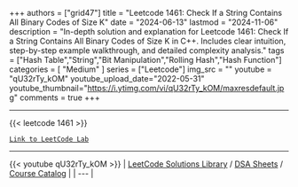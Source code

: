 
+++
authors = ["grid47"]
title = "Leetcode 1461: Check If a String Contains All Binary Codes of Size K"
date = "2024-06-13"
lastmod = "2024-11-06"
description = "In-depth solution and explanation for Leetcode 1461: Check If a String Contains All Binary Codes of Size K in C++. Includes clear intuition, step-by-step example walkthrough, and detailed complexity analysis."
tags = ["Hash Table","String","Bit Manipulation","Rolling Hash","Hash Function"]
categories = [
    "Medium"
]
series = ["Leetcode"]
img_src = ""
youtube = "qU32rTy_kOM"
youtube_upload_date="2022-05-31"
youtube_thumbnail="https://i.ytimg.com/vi/qU32rTy_kOM/maxresdefault.jpg"
comments = true
+++



---
{{< leetcode 1461 >}}

[`Link to LeetCode Lab`](https://leetcode.com/problems/check-if-a-string-contains-all-binary-codes-of-size-k/description/)

---
{{< youtube qU32rTy_kOM >}}
| [LeetCode Solutions Library](https://grid47.xyz/leetcode/) / [DSA Sheets](https://grid47.xyz/sheets/) / [Course Catalog](https://grid47.xyz/courses/) |
| --- |
